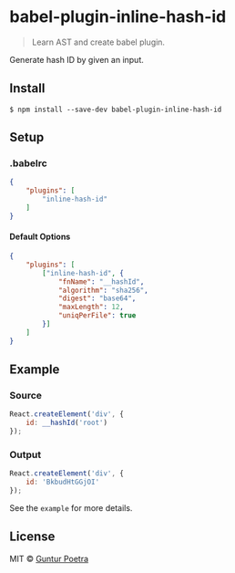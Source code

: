 # babel-plugin-inline-hash-id

> Learn AST and create babel plugin.

Generate hash ID by given an input.


## Install

```console
$ npm install --save-dev babel-plugin-inline-hash-id
```


## Setup

### .babelrc

```json
{
    "plugins": [
        "inline-hash-id"
    ]
}
```

#### Default Options

```json
{
    "plugins": [
        ["inline-hash-id", {
            "fnName": "__hashId",
            "algorithm": "sha256",
            "digest": "base64",
            "maxLength": 12,
            "uniqPerFile": true
		}]
    ]
}
```


## Example

### Source

```js
React.createElement('div', {
	id: __hashId('root')
});
```

### Output

```js
React.createElement('div', {
	id: 'BkbudHtGGjOI'
});
```

See the `example` for more details.


## License

MIT © [Guntur Poetra](https://github.com/iguntur)
